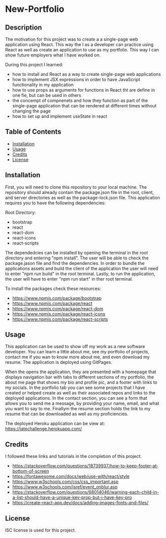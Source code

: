 # New-Portfolio

## Description

The motivation for this project was to create a a single-page web application using React. This way the I as a developer can practice using React as well as create an application to use as my portfolio. This way I can show future employers what I have worked on.

During this project I learned: 
- how to install and React as a way to create single-page web applications
- how to implement JSX expressions in order to have JavaScript functionality in my application
- how to use props as arguments for functions in React tht are define in one fie, but can be used in others
- the concempt of compnenets and how they function as part of the single-page application that can be rendered at different times without changing the page
- how to set up and implement useState in react 

## Table of Contents

- [Installation](#installation)
- [Usage](#usage)
- [Credits](#credits)
- [License](#license)

## Installation

First, you will need to clone this repository to your local machine. The repository should already contain the package.json file in the root, client, and server directories as well as the package-lock.json file. This application requires you to have the following dependencies:

Root Directory:
- bootstrap 
- react
- react-dom
- react-icons
- react-scripts

The dependedcies can be installed by opening the terminal in the root directory and entering "npm install". The user will be able to check the package.jason file and find the dependencies. In order to bundle the applications assets and build the client of the application the user will need to enter "npm run build" in the root terminal. Lastly, to run the application, the user will have to enter "npm run start" in ther root terminal.

To install the packages check these resources:
- https://www.npmjs.com/package/bootstrap
- https://www.npmjs.com/package/react
- https://www.npmjs.com/package/react-dom
- https://www.npmjs.com/package/react-icons
- https://www.npmjs.com/package/react-scripts

## Usage

This application can be used to show off my work as a new software developer. You can learn a little about me, see my portfolio of projects, contact me if you wan to know more about me, and even download my resume. The application is deployed using GitPages. 

When the opens the application, they are presented with a homepage that displays navigation bar with tabs to different sections of my portfolio, the about me page that shows my bio and profile pic, and a footer with links to my socials. In the portfolio tab you can see some projects that I have created or helped create as well as their associated repos and links to the deployed applications. In the contact section, you can see a form that allows you to send me a message, by providing your name, email, and what you want to say to me. Finallym the resume section holds the link to my resume that can be downloaded as well as my proficiencies.

The deployed Heroku application can be view at: https://jatechallenge.herokuapp.com/

## Credits

I followed these links and tutorials in the completion of this project:

- https://stackoverflow.com/questions/18739937/how-to-keep-footer-at-bottom-of-screen
- https://fontawesome.com/docs/web/use-with/react/style
- https://www.w3schools.com/css/css_important.asp
- https://www.w3schools.com/jsref/event_onblur.asp
- https://stackoverflow.com/questions/68014046/warning-each-child-in-a-list-should-have-a-unique-key-prop-but-i-have-key-pro
- https://create-react-app.dev/docs/adding-images-fonts-and-files/


## License

ISC license is used for this project.
